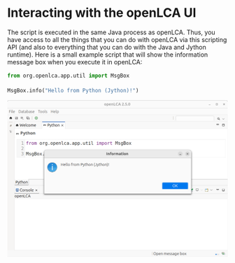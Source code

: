 # Interacting with the openLCA UI

The script is executed in the same Java process as openLCA. Thus, you have access to all the things
that you can do with openLCA via this scripting API (and also to everything that you can do with the
Java and Jython runtime). Here is a small example script that will show the information message box
when you execute it in openLCA:

```python
from org.openlca.app.util import MsgBox

MsgBox.info("Hello from Python (Jython)!")
```

![Hello from Jython](hello.png)
